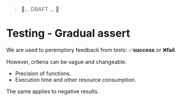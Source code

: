 > 🚧... DRAFT ... 🚧

# Testing - Gradual assert

We are used to peremptory feedback from tests: ✅**success** or :x:**fail**. 

However, criteria can be vague and changeable.

- Precision of functions.
- Execution time and other resource consumption.

The same applies to negative results.

